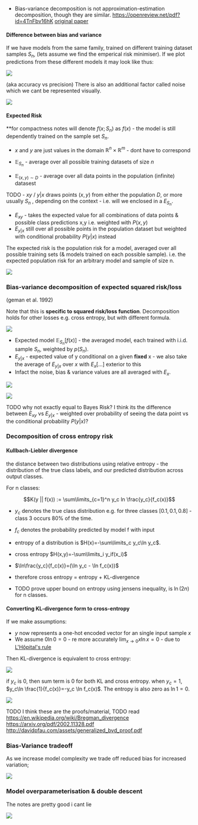 - Bias-variance decomposition is not approximation-estimation decomposition, though they are similar. https://openreview.net/pdf?id=4TnFbv16hK
[original paper](https://www.dam.brown.edu/people/documents/bias-variance.pdf)
#### Difference between bias and variance

If we have models from the same family, trained on different training dataset samples $S_n$, (lets assume we find the emperical risk minimiser). If we plot predictions from these different models
it may look like thus:


![](misc/Pasted%20image%2020240404201156.png)

(aka accuracy vs precision)
There is also an additional factor called noise which we cant be represented visually.

![](misc/Pasted%20image%2020240405141127.png)

#### Expected Risk

**for compactness notes will denote $f(x;S_n)$ as $f(x)$ - the model is still dependently trained on the sample set $S_n$.

- $x$ and $y$ are just values in the domain $\mathbb{R}^n\times\mathbb{R}^m$ - dont have to correspond

- $\mathbb{E}_{S_n}$ - average over all possible training datasets of size $n$
- $\mathbb{E}_{(x,y)\sim D}$ - average over all data points in the population (infinite) datasest

TODO - $xy$ / $y|x$ draws points $(x,y)$ from either the population $D$, or more usually $S_n$ , depending on the context - i.e. will we enclosed in a $E_{S_n}$.
- $E_{xy}$ - takes the expected value for all combinations of data points & possible class predictions x,y i.e. weighted with $P(x,y)$
- $E_{y|x}$ still over all possible points in the population dataset but weighted with conditional probability $P(y|x)$ instead

The expected risk is the population risk for a model, averaged over all possible training sets (& models trained on each possible sample).
i.e. the expected population risk for an arbitrary model and sample of size n.

![](misc/Pasted%20image%2020240404215333.png)

### Bias-variance decomposition of expected squared risk/loss
(geman et al. 1992)

Note that this is **specific to squared risk/loss function**. Decomposition holds for other losses e.g. cross entropy, but with different formula.

![](misc/Pasted%20image%2020240404215714.png)

- Expected model $\mathbb{E}_{S_n}[f(x)]$ - the averaged model, each trained with i.i.d. sample $S_n$, weighted by $p(S_n)$.
- $E_{y|x}$ - expected value of y conditional on a given **fixed** x - we also take the average of $E_{y|x}$ over $x$ with $E_x[\dots]$ exterior to this
- Infact the noise, bias & variance values are all averaged with $E_x$.

![](misc/Pasted%20image%2020240404221039.png)

![](misc/Pasted%20image%2020240404221400.png)

TODO why not exactly equal to Bayes Risk? I think its the difference between $E_{xy}$ vs $E_{y|x}$ - weighted over probability of seeing the data point vs the conditional probability $P(y|x)$?

### Decomposition of cross entropy risk

#### Kullbach-Liebler divergence

the distance between two distributions using relative entropy - the distribution of the true class labels, and our predicted distribution across output classes.

For n classes: 

$$K(y || f(x)) := \sum\limits_{c=1}^n y_c ln \frac{y_c}{f_c(x)}$$

- $y_c$ denotes the true class distribution e.g. for three classes $[0.1,0.1,0.8]$ - class 3 occurs 80% of the time.
- $f_c$ denotes the probability predicted by model f with input 


- entropy of a distribution is $H(x)=-\sum\limits_c y_c\ln y_c$. 
- cross entropy $H(x,y)=-\sum\limits_i y_if(x_i)$ 
- $\ln\frac{y_c}{f_c(x)}=(\ln y_c - \ln f_c(x))$
- therefore cross entropy = entropy + KL-divergence

- TODO prove upper bound on entropy using jensens inequality, is $\ln(2n)$ for n classes.
#### Converting KL-divergence form to cross-entropy

If we make assumptions:
-  $y$ now represents a one-hot encoded vector for an single input sample $x$
- We assume $0 \ln 0 = 0$ - re more accurately $\lim_{x\rightarrow 0} x \ln x = 0$ - due to [L'Hôpital's rule](https://en.wikipedia.org/wiki/L%27H%C3%B4pital%27s_rule)

Then KL-divergence is equivalent to cross entropy:

![](misc/Pasted%20image%2020240404235622.png)

if $y_c$ is 0, then sum term is 0 for both KL and cross entropy. when $y_c=1$, $y_c\ln \frac{1}{f_c(x)}=-y_c \ln f_c(x)$. The entropy is also zero as $\ln 1=0$.

![](misc/Pasted%20image%2020240404235731.png)

TODO I think these are the proofs/material, TODO read
https://en.wikipedia.org/wiki/Bregman_divergence
https://arxiv.org/pdf/2002.11328.pdf
http://davidpfau.com/assets/generalized_bvd_proof.pdf

### Bias-Variance tradeoff

As we increase model complexity we trade off reduced bias for increased variation;

![](misc/Pasted%20image%2020240405001301.png)

### Model overparameterisation & double descent
The notes are pretty good i cant lie

![](misc/Pasted%20image%2020240405001547.png)
